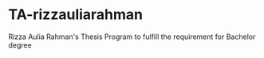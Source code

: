# TA-rizzauliarahman
Rizza Aulia Rahman's Thesis Program to fulfill the requirement for Bachelor degree
